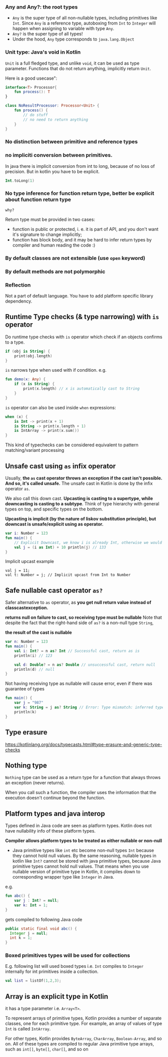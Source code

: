 
### Any and Any?: the root types

* `Any` is the super type of all non-nullable types, including primitives like `Int`. Since `Any` is a reference type, autoboxing from `Int` to `Integer` will happen when assigning to variable with type `Any`.
* `Any?` is the super type of all types!
* Under the hood, `Any` type corresponds to `java.lang.Object`

### Unit type: Java's void in Kotlin

`Unit` is a full fledged type, and unlike `void`, it can be used as type parameter.
Functions that do not return anything, implicitly return `Unit`.

Here is a good usecase":
```kt
interface<T> Processor{
    fun process(): T
}

class NoResultProcessor: Processor<Unit> {
    fun process() {
        // do stuff
        // no need to return anything
    }
}
```

### No distinction between primitive and reference types

### no impliciti conversion between primitives.

In java there is implicit conversion from int to long, because of no loss of precision.
But in kotlin you have to be explicit.
```kt
Int.toLong(1)
```

### No type inference for function return type, better be explicit about function return type

`why?`

Return type must be provided in two cases:

* function is public or protected, i. e. it is part of API, and you don't want it's signature to change implicitly;
* function has block body, and it may be hard to infer return types by compiler and human reading the code :)


### By default classes are not extensible (use `open` keyword)


### By default methods are not polymorphic

### Reflection
Not a part of default language.
You have to add platform specific library dependency.

## Runtime Type checks (& type narrowing) with `is` operator

Do runtime type checks with `is` operator which check if an objects confirms to a type.
```kt
if (obj is String) {
    print(obj.length)
}
```

`is` narrows type when used with if condition.
e.g.
```kt
fun demo(x: Any) {
    if (x is String) {
        print(x.length) // x is automatically cast to String
    }
}
```

`is` operator can also be used inside `when` expressions:
```kt
when (x) {
    is Int -> print(x + 1)
    is String -> print(x.length + 1)
    is IntArray -> print(x.sum())
}
```

This kind of typechecks can be considered equivalent to pattern matching/variant processing

## Unsafe cast using `as` infix operator

Usually, **the `as` cast operator throws an exception if the cast isn't possible. And so, it's called unsafe.** The unsafe cast in Kotlin is done by the infix operator `as`.

We also call this down cast. **Upcasting is casting to a supertype, while downcasting is casting to a subtype**. Think of type hierarchy with general types on top, and specific types on the bottom.

**Upcasting is implicit (by the nature of liskov substitution principle), but downcast is unsafe/explicit using as operator.**

```kt
var i: Number = 123
fun main() {
    // Explicit Downcast, we know i is already Int, otherwise we would have ClassCastException
    val j = (i as Int) + 10 println(j) // 133
}
```

Implicit upcast example
```
val j = 11;
val t: Number = j; // Implicit upcast from Int to Number
```

## Safe nullable cast operator `as?`

Safer alternative to `as` operator, as **you get null return value instead of classcastexception.**

**returns null on failure to cast, so receiving type must be nullable**
Note that despite the fact that the right-hand side of `as?` is a non-null type `String`, 

**the result of the cast is nullable**

```kt
var n: Number = 123
fun main() {
    val i: Int? = n as? Int // Successful cast, return as is 
    println(i) // 123

    val d: Double? = n as? Double // unsuccessful cast, return null
    println(d) // null
}
```

Not having receiving type as nullable will cause error, even if there was guarantee of types
```kt
fun main() {
    var j = "987"
	var k: String = j as? String // Error: Type mismatch: inferred type is String? but String was expected
    println(k)
}
```

## Type erasure

https://kotlinlang.org/docs/typecasts.html#type-erasure-and-generic-type-checks

## Nothing type

`Nothing` type can be used as a return type for a function that always throws an exception (never returns). 

When you call such a function, the compiler uses the information that the execution doesn't continue beyond the function.

## Platform types and java interop

Types defined in Java code are seen as platform types. Kotlin does not have nullability info of these platform types.

**Compiler allows platform types to be treated as either nullable or non-null**

* Java primitive types like `int` etc become non-null types `Int` because they cannot hold null values.
By the same reasoning, nullable types in kotlin like `Int?` cannot be stored with java primitive types, because Java primitive types cannot hold null values. That means when you use nullable version of primitive type in Kotlin, it compiles down to corresponding wrapper type like `Integer` in Java.

e.g.
```kt
fun abc() {
    var j : Int? = null;
    var k: Int = 1;
}
```
gets compiled to following Java code
```java
public static final void abc() {
  Integer j = null;
  int k = 1;
}
```

### Boxed primitives types will be used for collections

E.g. following list will used boxed types i.e. `Int` compiles to `Integer` internally for int primitives inside a collection.
```kt
val list = listOf(1,2,3);
```


## Array is an explicit type in Kotlin

it has a type parameter i.e. `Array<T>`.

To represent arrays of primitive types, Kotlin provides a number of separate classes, one for each primitive type. For example, an array of values of type `Int` is called `IntArray`. 

For other types, Kotlin provides `ByteArray`, `CharArray`, `Boolean-Array`, and so on. All of these types are compiled to regular Java primitive type arrays, such as `int[]`, `byte[]`, `char[]`, and so on

